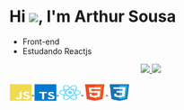 <h1 align="left">Hi <img src="https://raw.githubusercontent.com/kaueMarques/kaueMarques/master/hi.gif" height="30px">, I'm Arthur Sousa</h1>


- Front-end
- Estudando Reactjs

<div align="center">

  <a href="https://github.com/Arttanjeiro">

  <img height="180em" src="https://github-readme-stats.vercel.app/api?username=Arttanjeiro&show_icons=true&theme=dark&include_all_commits=true&count_private=true"/>

  <img height="180em" src="https://github-readme-stats.vercel.app/api/top-langs/?username=Arttanjeiro&layout=compact&langs_count=7&theme=dark"/>

</div>

<div style="display: inline_block"><br>

  <img align="center" alt="Arthur-Js" height="30" width="40"                         src="https://raw.githubusercontent.com/devicons/devicon/master/icons/javascript/javascript-plain.svg">

  <img align="center" alt="Arthur-Ts" height="30" width="40"    src="https://raw.githubusercontent.com/devicons/devicon/master/icons/typescript/typescript-plain.svg">

  <img align="center" alt="Arthur-React" height="30" width="40" src="https://raw.githubusercontent.com/devicons/devicon/master/icons/react/react-original.svg">

  <img align="center" alt="Arthur-HTML" height="30" width="40" src="https://raw.githubusercontent.com/devicons/devicon/master/icons/html5/html5-original.svg">

  <img align="center" alt="Arthur-CSS" height="30" width="40" src="https://raw.githubusercontent.com/devicons/devicon/master/icons/css3/css3-original.svg">


</div>
